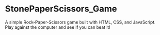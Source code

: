 # StonePaperScissors_Game
A simple Rock-Paper-Scissors game built with HTML, CSS, and JavaScript. Play against the computer and see if you can beat it!
